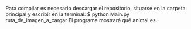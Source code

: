 Para compilar es necesario descargar el repositorio, situarse en la carpeta principal y escribir en la terminal:
$ python Main.py ruta_de_imagen_a_cargar
El programa mostrará qué animal es. 